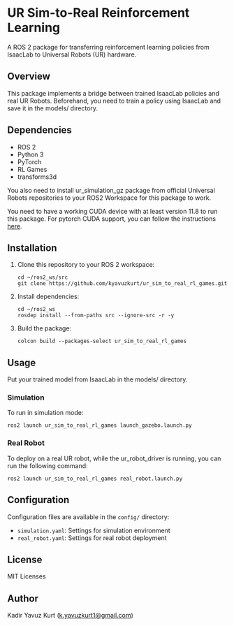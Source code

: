 # UR Sim-to-Real Reinforcement Learning

A ROS 2 package for transferring reinforcement learning policies from IsaacLab to Universal Robots (UR) hardware.

## Overview

This package implements a bridge between trained IsaacLab policies and real UR Robots. Beforehand, you need to train a policy using IsaacLab and save it in the models/ directory. 

## Dependencies



- ROS 2
- Python 3
- PyTorch
- RL Games
- transforms3d

You also need to install ur_simulation_gz package from official Universal Robots repositories to your ROS2 Workspace for this package to work.

You need to have a working CUDA device with at least version 11.8 to run this package. For pytorch CUDA support, you can follow the instructions [here](https://pytorch.org/get-started/locally/).

## Installation

1. Clone this repository to your ROS 2 workspace:
   ```
   cd ~/ros2_ws/src
   git clone https://github.com/kyavuzkurt/ur_sim_to_real_rl_games.git
   ```

2. Install dependencies:
   ```
   cd ~/ros2_ws
   rosdep install --from-paths src --ignore-src -r -y
   ```

3. Build the package:
   ```
   colcon build --packages-select ur_sim_to_real_rl_games
   ```

## Usage
Put your trained model from IsaacLab in the models/ directory.


### Simulation

To run in simulation mode:
```
ros2 launch ur_sim_to_real_rl_games launch_gazebo.launch.py
```

### Real Robot

To deploy on a real UR robot, while the ur_robot_driver is running, you can run the following command:
```
ros2 launch ur_sim_to_real_rl_games real_robot.launch.py
```

## Configuration

Configuration files are available in the `config/` directory:
- `simulation.yaml`: Settings for simulation environment
- `real_robot.yaml`: Settings for real robot deployment

## License

MIT Licenses

## Author

Kadir Yavuz Kurt (k.yavuzkurt1@gmail.com)
